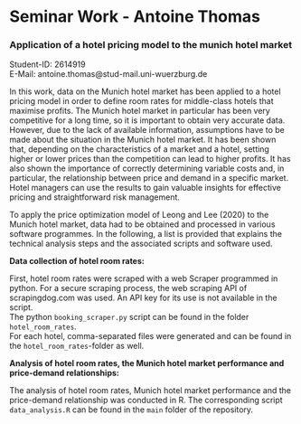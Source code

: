 # Seminar Work - Antoine Thomas

### Application of a hotel pricing model to the munich hotel market

Student-ID: 2614919\
E-Mail: antoine.thomas\@stud-mail.uni-wuerzburg.de

In this work, data on the Munich hotel market has been applied to a hotel pricing model in order to define room rates for middle-class hotels that maximise profits. The Munich hotel market in particular has been very competitive for a long time, so it is important to obtain very accurate data. However, due to the lack of available information, assumptions have to be made about the situation in the Munich hotel market. It has been shown that, depending on the characteristics of a market and a hotel, setting higher or lower prices than the competition can lead to higher profits. It has also shown the importance of correctly determining variable costs and, in particular, the relationship between price and demand in a specific market. Hotel managers can use the results to gain valuable insights for effective pricing and straightforward risk management.

To apply the price optimization model of Leong and Lee (2020) to the Munich hotel market, data had to be obtained and processed in various software programmes. In the following, a list is provided that explains the technical analysis steps and the associated scripts and software used.

**Data collection of hotel room rates:**

First, hotel room rates were scraped with a web Scraper programmed in python. For a secure scraping process, the web scraping API of scrapingdog.com was used. An API key for its use is not available in the script.\
The python `booking_scraper.py` script can be found in the folder `hotel_room_rates`.\
For each hotel, comma-separated files were generated and can be found in the `hotel_room_rates`-folder as well.

**Analysis of hotel room rates, the Munich hotel market performance and price-demand relationships:**

The analysis of hotel room rates, Munich hotel market performance and the price-demand relationship was conducted in R. The corresponding script `data_analysis.R` can be found in the `main` folder of the repository.
